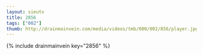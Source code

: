 ```yaml
--- 
layout: sieutv
title: 2856
tags: ["002"]
thumb: http://drainmainvein.com/media/videos/tmb/000/002/856/player.jpg
---
```

{% include drainmainvein key="2856" %} 
